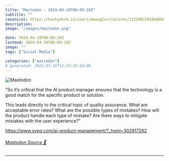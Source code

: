 ```yaml
---
title: "Mastodon - 2024-04-18T06:09:10Z"
subtitle: ""
canonical: https://hachyderm.io/users/mweagle/statuses/112290729184866838
description:
image: "/images/mastodon.png"

date: 2024-04-18T06:09:10Z
lastmod: 2024-04-18T06:09:10Z
image: ""
tags: ["Social Media"]

categories: ["mastodon"]
# generated: 2025-03-16T12:33:30-04:00
---
```

![Mastodon](/images/mastodon.png)

<p>&quot;So it’s critical that the AI product manager ensures that the technology is a good match for the specific product or solution.</p><p>This leads directly to the critical topic of quality assurance.  What are acceptable error rates?  What are the possible types of mistakes?  How will the product handle each type of mistake? Are there ways to mitigate mistakes with the user experience?&quot;</p><p><a href="https://www.svpg.com/ai-product-management/?_hsmi=302917262" target="_blank" rel="nofollow noopener noreferrer" translate="no"><span class="invisible">https://www.</span><span class="ellipsis">svpg.com/ai-product-management</span><span class="invisible">/?_hsmi=302917262</span></a></p>


###### [Mastodon Source 🐘](https://hachyderm.io/@mweagle/112290729184866838)

___

